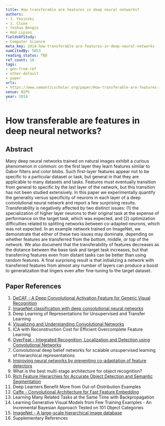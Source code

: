 ```yaml
---
title: How transferable are features in deep neural networks?
authors:
- J. Yosinski
- J. Clune
- Yoshua Bengio
- Hod Lipson
fieldsOfStudy:
- Computer Science
meta_key: 2014-how-transferable-are-features-in-deep-neural-networks
numCitedBy: 5853
reading_status: TBD
ref_count: 16
tags:
- gen-from-ref
- other-default
- paper
urls:
- https://www.semanticscholar.org/paper/How-transferable-are-features-in-deep-neural-Yosinski-Clune/081651b38ff7533550a3adfc1c00da333a8fe86c?sort=total-citations
venue: NIPS
year: 2014
---
```


# How transferable are features in deep neural networks?

## Abstract

Many deep neural networks trained on natural images exhibit a curious phenomenon in common: on the first layer they learn features similar to Gabor filters and color blobs. Such first-layer features appear not to be specific to a particular dataset or task, but general in that they are applicable to many datasets and tasks. Features must eventually transition from general to specific by the last layer of the network, but this transition has not been studied extensively. In this paper we experimentally quantify the generality versus specificity of neurons in each layer of a deep convolutional neural network and report a few surprising results. Transferability is negatively affected by two distinct issues: (1) the specialization of higher layer neurons to their original task at the expense of performance on the target task, which was expected, and (2) optimization difficulties related to splitting networks between co-adapted neurons, which was not expected. In an example network trained on ImageNet, we demonstrate that either of these two issues may dominate, depending on whether features are transferred from the bottom, middle, or top of the network. We also document that the transferability of features decreases as the distance between the base task and target task increases, but that transferring features even from distant tasks can be better than using random features. A final surprising result is that initializing a network with transferred features from almost any number of layers can produce a boost to generalization that lingers even after fine-tuning to the target dataset.

## Paper References

1. [DeCAF - A Deep Convolutional Activation Feature for Generic Visual Recognition](2014-decaf-a-deep-convolutional-activation-feature-for-generic-visual-recognition.md)
2. [ImageNet classification with deep convolutional neural networks](2012-imagenet-classification-with-deep-convolutional-neural-networks.md)
3. Deep Learning of Representations for Unsupervised and Transfer Learning
4. [Visualizing and Understanding Convolutional Networks](2014-visualizing-and-understanding-convolutional-networks.md)
5. ICA with Reconstruction Cost for Efficient Overcomplete Feature Learning
6. [OverFeat - Integrated Recognition, Localization and Detection using Convolutional Networks](2014-overfeat-integrated-recognition-localization-and-detection-using-convolutional-networks.md)
7. Convolutional deep belief networks for scalable unsupervised learning of hierarchical representations
8. [Improving neural networks by preventing co-adaptation of feature detectors](2012-improving-neural-networks-by-preventing-co-adaptation-of-feature-detectors.md)
9. What is the best multi-stage architecture for object recognition?
10. [Rich Feature Hierarchies for Accurate Object Detection and Semantic Segmentation](2014-rich-feature-hierarchies-for-accurate-object-detection-and-semantic-segmentation.md)
11. Deep Learners Benefit More from Out-of-Distribution Examples
12. [Caffe - Convolutional Architecture for Fast Feature Embedding](2014-caffe-convolutional-architecture-for-fast-feature-embedding.md)
13. Learning Many Related Tasks at the Same Time with Backpropagation
14. Learning Generative Visual Models from Few Training Examples - An Incremental Bayesian Approach Tested on 101 Object Categories
15. [ImageNet - A large-scale hierarchical image database](2009-imagenet-a-large-scale-hierarchical-image-database.md)
16. Supplementary References
